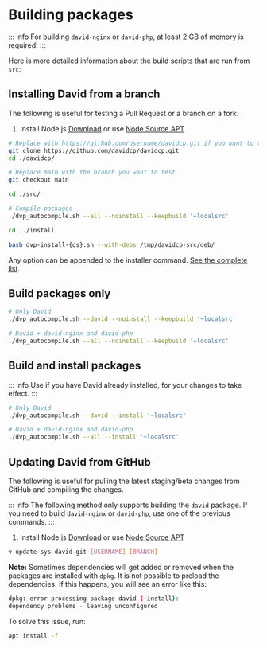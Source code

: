 # Building packages

::: info
For building `david-nginx` or `david-php`, at least 2 GB of memory is required!
:::

Here is more detailed information about the build scripts that are run from `src`:

## Installing David from a branch

The following is useful for testing a Pull Request or a branch on a fork.

1. Install Node.js [Download](https://nodejs.org/en/download) or use [Node Source APT](https://github.com/nodesource/distributions)

```bash
# Replace with https://github.com/username/davidcp.git if you want to test a branch that you created yourself
git clone https://github.com/davidcp/davidcp.git
cd ./davidcp/

# Replace main with the branch you want to test
git checkout main

cd ./src/

# Compile packages
./dvp_autocompile.sh --all --noinstall --keepbuild '~localsrc'

cd ../install

bash dvp-install-{os}.sh --with-debs /tmp/davidcp-src/deb/
```

Any option can be appended to the installer command. [See the complete list](../introduction/getting-started#list-of-installation-options).

## Build packages only

```bash
# Only David
./dvp_autocompile.sh --david --noinstall --keepbuild '~localsrc'
```

```bash
# David + david-nginx and david-php
./dvp_autocompile.sh --all --noinstall --keepbuild '~localsrc'
```

## Build and install packages

::: info
Use if you have David already installed, for your changes to take effect.
:::

```bash
# Only David
./dvp_autocompile.sh --david --install '~localsrc'
```

```bash
# David + david-nginx and david-php
./dvp_autocompile.sh --all --install '~localsrc'
```

## Updating David from GitHub

The following is useful for pulling the latest staging/beta changes from GitHub and compiling the changes.

::: info
The following method only supports building the `david` package. If you need to build `david-nginx` or `david-php`, use one of the previous commands.
:::

1. Install Node.js [Download](https://nodejs.org/en/download) or use [Node Source APT](https://github.com/nodesource/distributions)

```bash
v-update-sys-david-git [USERNAME] [BRANCH]
```

**Note:** Sometimes dependencies will get added or removed when the packages are installed with `dpkg`. It is not possible to preload the dependencies. If this happens, you will see an error like this:

```bash
dpkg: error processing package david (–install):
dependency problems - leaving unconfigured
```

To solve this issue, run:

```bash
apt install -f
```
